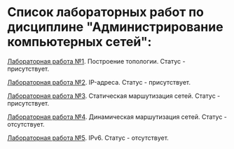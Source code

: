 # Список лабораторных работ по дисциплине "Администрирование компьютерных сетей":

[Лабораторная работа №1](https://github.com/oooNAKooo/BSUIR/tree/main/6%20sem/AKS/lab_1). Построение топологии. Статус - присутствует.

[Лабораторная работа №2](https://github.com/oooNAKooo/BSUIR/tree/main/6%20sem/AKS/lab_2). IP-адреса. Статус - присутствует.

[Лабораторная работа №3](https://github.com/oooNAKooo/BSUIR/tree/main/6%20sem/AKS/lab_3). Статическая маршутизация сетей. Статус - присутствует.

[Лабораторная работа №4](https://github.com/oooNAKooo/BSUIR/tree/main/6%20sem/AKS/lab_4). Динамическая маршутизация сетей. Статус - отсутствует.

[Лабораторная работа №5](https://github.com/oooNAKooo/BSUIR/tree/main/6%20sem/AKS/lab_5). IPv6. Статус - отсутствует.
